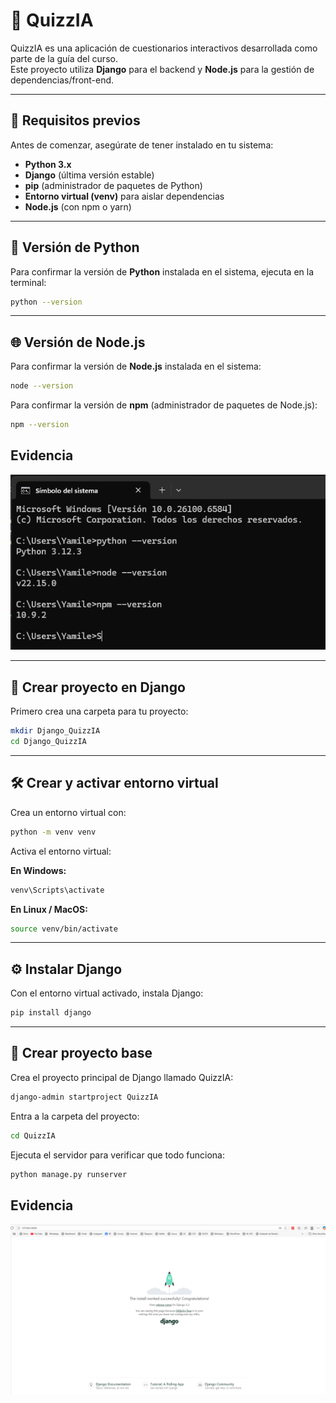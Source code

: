 # 📝 QuizzIA

QuizzIA es una aplicación de cuestionarios interactivos desarrollada como parte de la guía del curso.  
Este proyecto utiliza **Django** para el backend y **Node.js** para la gestión de dependencias/front-end.

---

## 🔧 Requisitos previos

Antes de comenzar, asegúrate de tener instalado en tu sistema:

- **Python 3.x**
- **Django** (última versión estable)
- **pip** (administrador de paquetes de Python)
- **Entorno virtual (venv)** para aislar dependencias
- **Node.js** (con npm o yarn)

---

## 🐍 Versión de Python

Para confirmar la versión de **Python** instalada en el sistema, ejecuta en la terminal:

```bash
python --version
```

---

## 🌐 Versión de Node.js

Para confirmar la versión de **Node.js** instalada en el sistema:

```bash
node --version
```

Para confirmar la versión de **npm** (administrador de paquetes de Node.js):

```bash
npm --version
```

## Evidencia

![Ejemplo de ejecución](img/version.png)

---

## 📂 Crear proyecto en Django

Primero crea una carpeta para tu proyecto:

```bash
mkdir Django_QuizzIA
cd Django_QuizzIA
```

---

## 🛠️ Crear y activar entorno virtual

Crea un entorno virtual con:

```bash
python -m venv venv
```

Activa el entorno virtual:

**En Windows:**

```bash
venv\Scripts\activate
```

**En Linux / MacOS:**

```bash
source venv/bin/activate
```

---

## ⚙️ Instalar Django

Con el entorno virtual activado, instala Django:

```bash
pip install django
```

---

## 🚀 Crear proyecto base

Crea el proyecto principal de Django llamado QuizzIA:

```bash
django-admin startproject QuizzIA
```

Entra a la carpeta del proyecto:

```bash
cd QuizzIA
```

Ejecuta el servidor para verificar que todo funciona:

```bash
python manage.py runserver
```

## Evidencia

![Ejemplo de ejecución](img/project.png)
